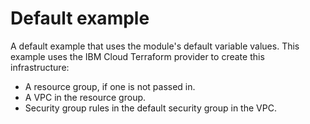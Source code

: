 # Default example

A default example that uses the module's default variable values.
This example uses the IBM Cloud Terraform provider to create this infrastructure:
- A resource group, if one is not passed in.
- A VPC in the resource group.
- Security group rules in the default security group in the VPC.

<!-- Add your example and link to it from the module's main readme file. -->
